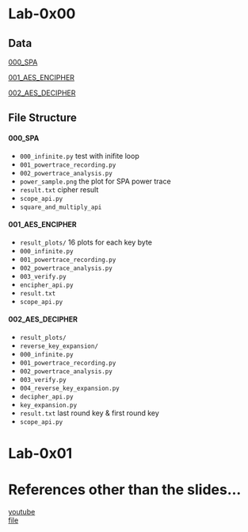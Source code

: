 # Lab-0x00
## Data
[000_SPA](https://www.dropbox.com/scl/fi/8osanbxhln5ajkfgwjmgm/float_data.csv?rlkey=z5jxwherlhyw0dd46d5loxpoo&dl=0)

[001_AES_ENCIPHER](https://www.dropbox.com/scl/fi/8xgf6e9tmrsij22590ypx/data_dpa.zip?rlkey=zti9q9cmi7oqrm516x8lk5h03&dl=0)

[002_AES_DECIPHER](https://www.dropbox.com/scl/fi/08yzk56a7urrj3r3z8cxp/data_cpa.zip?rlkey=7ky2l75pn4lcqychmp6snvzbz&dl=0)

## File Structure

#### 000_SPA
- ```000_infinite.py``` test with inifite loop
- ```001_powertrace_recording.py```
- ```002_powertrace_analysis.py```
- ```power_sample.png``` the plot for SPA power trace
- ```result.txt``` cipher result
- ```scope_api.py```
- ```square_and_multiply_api```

#### 001_AES_ENCIPHER
- ```result_plots/``` 16 plots for each key byte
- ```000_infinite.py```
- ```001_powertrace_recording.py``` 
- ```002_powertrace_analysis.py```
- ```003_verify.py``` 
- ```encipher_api.py```
- ```result.txt```
- ```scope_api.py```

#### 002_AES_DECIPHER
- ```result_plots/```
- ```reverse_key_expansion/```
- ```000_infinite.py```
- ```001_powertrace_recording.py```
- ```002_powertrace_analysis.py```
- ```003_verify.py```
- ```004_reverse_key_expansion.py```
- ```decipher_api.py```
- ```key_expansion.py```
- ```result.txt``` last round key & first round key
- ```scope_api.py```

# Lab-0x01

# References other than the slides...
[youtube](https://www.youtube.com/watch?v=6Pf3pY3GxBM&t=101s) <br>
[file](https://www.synacktiv.com/publications/how-to-voltage-fault-injection)